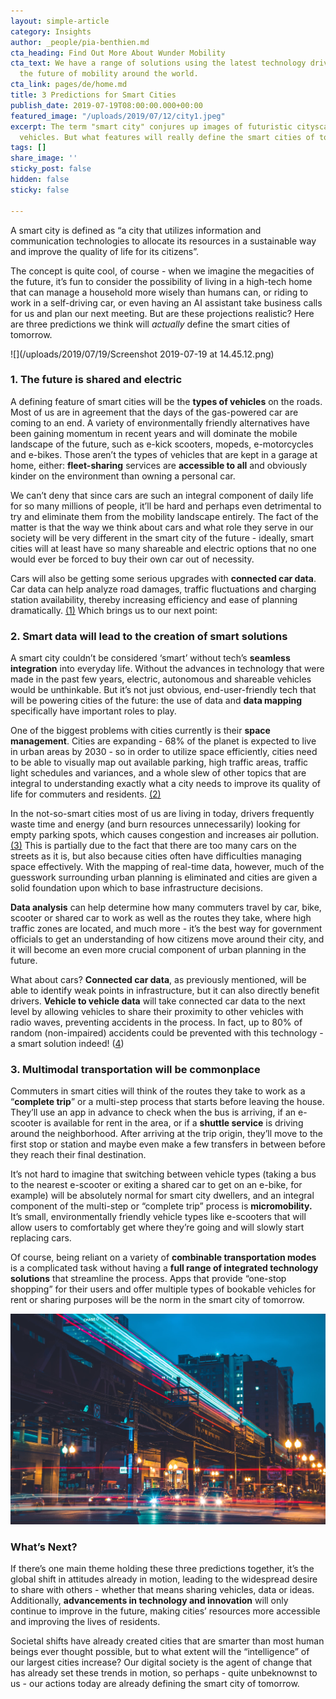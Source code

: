 ```yaml
---
layout: simple-article
category: Insights
author: _people/pia-benthien.md
cta_heading: Find Out More About Wunder Mobility
cta_text: We have a range of solutions using the latest technology driving forward
  the future of mobility around the world.
cta_link: pages/de/home.md
title: 3 Predictions for Smart Cities
publish_date: 2019-07-19T08:00:00.000+00:00
featured_image: "/uploads/2019/07/12/city1.jpeg"
excerpt: The term "smart city" conjures up images of futuristic cityscapes and autonomous
  vehicles. But what features will really define the smart cities of tomorrow?
tags: []
share_image: ''
sticky_post: false
hidden: false
sticky: false

---
```

A smart city is defined as “a city that utilizes information and communication technologies to allocate its resources in a sustainable way and improve the quality of life for its citizens”.

The concept is quite cool, of course - when we imagine the megacities of the future, it’s fun to consider the possibility of living in a high-tech home that can manage a household more wisely than humans can, or riding to work in a self-driving car, or even having an AI assistant take business calls for us and plan our next meeting. But are these projections realistic? Here are three predictions we think will _actually_ define the smart cities of tomorrow.

![](/uploads/2019/07/19/Screenshot 2019-07-19 at 14.45.12.png)

### **1. The future is shared and electric**

A defining feature of smart cities will be the **types of vehicles** on the roads. Most of us are in agreement that the days of the gas-powered car are coming to an end. A variety of environmentally friendly alternatives have been gaining momentum in recent years and will dominate the mobile landscape of the future, such as e-kick scooters, mopeds, e-motorcycles and e-bikes. Those aren’t the types of vehicles that are kept in a garage at home, either: **fleet-sharing** services are **accessible to all** and obviously kinder on the environment than owning a personal car.

We can’t deny that since cars are such an integral component of daily life for so many millions of people, it’ll be hard and perhaps even detrimental to try and eliminate them from the mobility landscape entirely. The fact of the matter is that the way we think about cars and what role they serve in our society will be very different in the smart city of the future - ideally, smart cities will at least have so many shareable and electric options that no one would ever be forced to buy their own car out of necessity.

Cars will also be getting some serious upgrades with **connected car data**. Car data can help analyze road damages, traffic fluctuations and charging station availability, thereby increasing efficiency and ease of planning dramatically. [(1)](https://www.jipitec.eu/issues/jipitec-9-3-2018/4807/JIPITEC_9_3_2018_310_Kerber) Which brings us to our next point:

### **2. Smart data will lead to the creation of smart solutions**

A smart city couldn’t be considered ‘smart’ without tech’s **seamless integration** into everyday life. Without the advances in technology that were made in the past few years, electric, autonomous and shareable vehicles would be unthinkable. But it’s not just obvious, end-user-friendly tech that will be powering cities of the future: the use of data and **data mapping** specifically have important roles to play.

One of the biggest problems with cities currently is their **space management**. Cities are expanding - 68% of the planet is expected to live in urban areas by 2030 - so in order to utilize space efficiently, cities need to be able to visually map out available parking, high traffic areas, traffic light schedules and variances, and a whole slew of other topics that are integral to understanding exactly what a city needs to improve its quality of life for commuters and residents. [(2)](https://www.un.org/development/desa/en/news/population/2018-revision-of-world-urbanization-prospects.html)

In the not-so-smart cities most of us are living in today, drivers frequently waste time and energy (and burn resources unnecessarily) looking for empty parking spots, which causes congestion and increases air pollution. [(3)](https://www.nytimes.com/2019/11/20/nyregion/nyc-street-parking.html) This is partially due to the fact that there are too many cars on the streets as it is, but also because cities often have difficulties managing space effectively. With the mapping of real-time data, however, much of the guesswork surrounding urban planning is eliminated and cities are given a solid foundation upon which to base infrastructure decisions.

**Data analysis** can help determine how many commuters travel by car, bike, scooter or shared car to work as well as the routes they take, where high traffic zones are located, and much more - it’s the best way for government officials to get an understanding of how citizens move around their city, and it will become an even more crucial component of urban planning in the future.

What about cars? **Connected car data**, as previously mentioned, will be able to identify weak points in infrastructure, but it can also directly benefit drivers. **Vehicle to vehicle data** will take connected car data to the next level by allowing vehicles to share their proximity to other vehicles with radio waves, preventing accidents in the process. In fact, up to 80% of random (non-impaired) accidents could be prevented with this technology - a smart solution indeed! ([4](https://www.uschamberfoundation.org/article/driving-connected-future-how-data-changing-auto-industry))

### **3. Multimodal transportation will be commonplace**

Commuters in smart cities will think of the routes they take to work as a “**complete trip**” or a multi-step process that starts before leaving the house. They’ll use an app in advance to check when the bus is arriving, if an e-scooter is available for rent in the area, or if a **shuttle service** is driving around the neighborhood. After arriving at the trip origin, they’ll move to the first stop or station and maybe even make a few transfers in between before they reach their final destination.

It’s not hard to imagine that switching between vehicle types (taking a bus to the nearest e-scooter or exiting a shared car to get on an e-bike, for example) will be absolutely normal for smart city dwellers, and an integral component of the multi-step or “complete trip” process is **micromobility.** It’s small, environmentally friendly vehicle types like e-scooters that will allow users to comfortably get where they’re going and will slowly start replacing cars.

Of course, being reliant on a variety of **combinable transportation modes** is a complicated task without having a **full range of integrated technology solutions** that streamline the process. Apps that provide “one-stop shopping” for their users and offer multiple types of bookable vehicles for rent or sharing purposes will be the norm in the smart city of tomorrow.

![](/uploads/2019/07/12/chicagomobility.jpeg)

### **What’s Next?**

If there’s one main theme holding these three predictions together, it’s the global shift in attitudes already in motion, leading to the widespread desire to share with others - whether that means sharing vehicles, data or ideas. Additionally, **advancements in technology and innovation** will only continue to improve in the future, making cities’ resources more accessible and improving the lives of residents.

Societal shifts have already created cities that are smarter than most human beings ever thought possible, but to what extent will the “intelligence” of our largest cities increase? Our digital society is the agent of change that has already set these trends in motion, so perhaps - quite unbeknownst to us - our actions today are already defining the smart city of tomorrow.